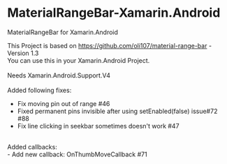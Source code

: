 # MaterialRangeBar-Xamarin.Android
MaterialRangeBar for Xamarin.Android

This Project is based on https://github.com/oli107/material-range-bar - Version 1.3 <br/>
You can use this in your Xamarin.Android Project.<br/>
<br/>
Needs Xamarin.Android.Support.V4<br/>
<br/>
Added following fixes:<br/>
- Fix moving pin out of range #46<br/>
- Fixed permanent pins invisible after using setEnabled(false) issue#72 #88<br/>
- Fix line clicking in seekbar sometimes doesn't work #47<br/>
<br/>
Added callbacks:<br/>
- Add new callback: OnThumbMoveCallback #71

